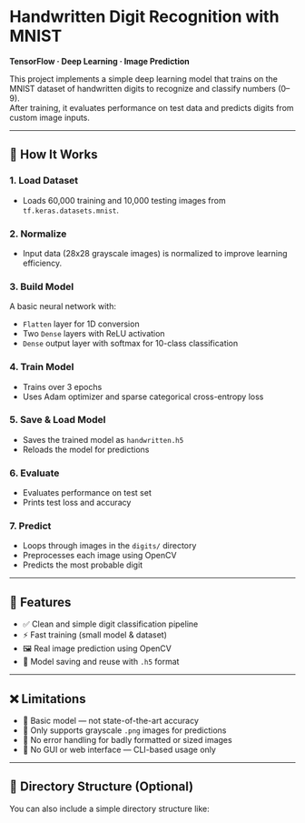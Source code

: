 # Handwritten Digit Recognition with MNIST  
**TensorFlow · Deep Learning · Image Prediction**

This project implements a simple deep learning model that trains on the MNIST dataset of handwritten digits to recognize and classify numbers (0–9).  
After training, it evaluates performance on test data and predicts digits from custom image inputs.

---

## 📌 How It Works

### 1. Load Dataset  
- Loads 60,000 training and 10,000 testing images from `tf.keras.datasets.mnist`.

### 2. Normalize  
- Input data (28x28 grayscale images) is normalized to improve learning efficiency.

### 3. Build Model  
A basic neural network with:
- `Flatten` layer for 1D conversion  
- Two `Dense` layers with ReLU activation  
- `Dense` output layer with softmax for 10-class classification

### 4. Train Model  
- Trains over 3 epochs  
- Uses Adam optimizer and sparse categorical cross-entropy loss

### 5. Save & Load Model  
- Saves the trained model as `handwritten.h5`  
- Reloads the model for predictions

### 6. Evaluate  
- Evaluates performance on test set  
- Prints test loss and accuracy

### 7. Predict  
- Loops through images in the `digits/` directory  
- Preprocesses each image using OpenCV  
- Predicts the most probable digit

---

## 📌 Features

- ✅ Clean and simple digit classification pipeline  
- ⚡ Fast training (small model & dataset)  
- 🖼️ Real image prediction using OpenCV  
- 💾 Model saving and reuse with `.h5` format

---

## ❌ Limitations

- 🔸 Basic model — not state-of-the-art accuracy  
- 🔸 Only supports grayscale `.png` images for predictions  
- 🔸 No error handling for badly formatted or sized images  
- 🔸 No GUI or web interface — CLI-based usage only

---

## 📁 Directory Structure (Optional)

You can also include a simple directory structure like:


